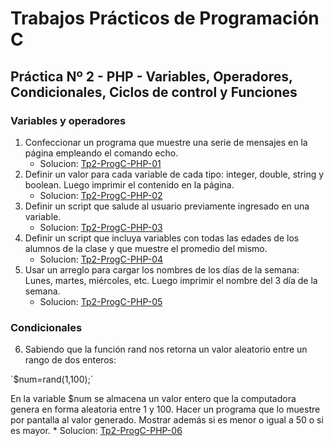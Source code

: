 # Trabajos Prácticos de Programación C
## Práctica Nº 2 - PHP - Variables, Operadores, Condicionales, Ciclos de control y Funciones
### Variables y operadores

1. Confeccionar un programa que muestre una serie de mensajes en la página empleando el comando echo.
    * Solucion: [Tp2-ProgC-PHP-01](http://progc.epizy.com/Tp2-ProgC/Tp2-ProgC-PHP-01/punto-PHP-01.php)
2. Definir un valor para cada variable de cada tipo: integer, double, string y boolean. Luego imprimir el contenido en la página.
    * Solucion: [Tp2-ProgC-PHP-02](http://progc.epizy.com/Tp2-ProgC/Tp2-ProgC-PHP-02/punto-PHP-02.php)
3. Definir un script que salude al usuario previamente ingresado en una variable.
	* Solucion: [Tp2-ProgC-PHP-03](http://progc.epizy.com/Tp2-ProgC/Tp2-ProgC-PHP-03/punto-PHP-03.php)
4. Definir un script que incluya variables con todas las edades de los alumnos de la clase y que muestre el promedio del mismo.
	* Solucion: [Tp2-ProgC-PHP-04](http://progc.epizy.com/Tp2-ProgC/Tp2-ProgC-PHP-04/punto-PHP-04.php)
5. Usar un arreglo para cargar los nombres de los días de la semana: Lunes, martes, miércoles, etc. Luego imprimir el nombre del 3 día de la semana.
	* Solucion: [Tp2-ProgC-PHP-05](http://progc.epizy.com/Tp2-ProgC/Tp2-ProgC-PHP-05/punto-PHP-05.php)

### Condicionales
6. Sabiendo que la función rand nos retorna un valor aleatorio entre un rango de dos enteros: 

´$num=rand(1,100);´ 

En la variable $num se almacena un valor entero que la computadora genera en forma aleatoria entre 1 y 100. Hacer un programa que lo muestre por pantalla al valor generado. Mostrar además si es menor o igual a 50 o si es mayor. 
	* Solucion: [Tp2-ProgC-PHP-06](http://progc.epizy.com/Tp2-ProgC/Tp2-ProgC-PHP-06/punto-PHP-06.php)